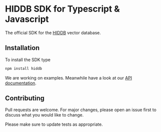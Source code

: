 # HIDDB SDK for Typescript & Javascript

The official SDK for the [HIDDB](https://hiddb.com) vector database.

## Installation

To install the SDK type

```bash
npm install hiddb
```

We are working on examples.
Meanwhile have a look at our [API documentation](https://docs.hiddb.com).

## Contributing

Pull requests are welcome. For major changes, please open an issue first to discuss what you would like to change.

Please make sure to update tests as appropriate.
